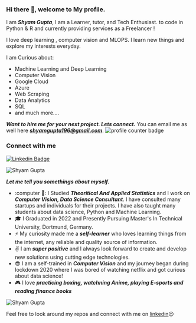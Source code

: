 ### Hi there 👋, welcome to My profile.

I am ***Shyam Gupta***, I am a Learner, tutor, and Tech Enthusiast. to code in Python & R and currently providing services as a Freelancer !

I love deep learning , computer vision and MLOPS. I learn new things and explore my interests everyday. 

I am Curious about: 
- Machine Learning and Deep Learning 
- Computer Vision 
- Google Cloud  
- Azure
- Web Scraping
- Data Analytics
- SQL
- and much more....

***Want to hire me for your next project. Lets connect.***
You can email me as well here ***shyamgupta196@gmail.com***.
<img src="https://komarev.com/ghpvc/?username=shyamgupta196" alt="profile counter badge" />
### Connect with me
[![Linkedin Badge](https://img.shields.io/badge/-shyamgupta196-blue?logo=Linkedin&logoColor=white&link=https://www.linkedin.com/in/shyam-gupta-5356511aa/)](https://www.linkedin.com/in/shyam-gupta-5356511aa/)

<img src="https://github-readme-stats.vercel.app/api?username=shyamgupta196&?count_private=true&show_icons=true" alt="Shyam Gupta" align="center" />

***Let me tell you somethings about myself.***
 - :computer 🔭: I Studied ***Theoritical And Applied Statistics*** and I work on ***Computer Vision, Data Science Consultant***. I have consulted many startups and individuals for their projects. I have also taught many students about data science, Python and Machine Learning.
 - :mortar_board: I Graduated in 2022 and Presently Pursuing Master's In Technical University, Dortmund, Germany.
 - :zap: My curiosity made me a ***self-learner*** who loves learning things from the internet, any reliable and quality source of information.
 - :v:  I am ***super positive*** and I always look forward to create and develop new solutions using cutting edge technologies.
 - :sunglasses: I am a self-trained in ***Computer Vision*** and my journey began during lockdown 2020 where I was bored of watching netflix and got curious about data science!
 - :video_game: I love ***practicing boxing,  watchning Anime, playing E-sports and reading finance books***

<img src="https://github-readme-stats.vercel.app/api/top-langs/?username=shyamgupta196&layout=compact" alt='Shyam Gupta' align="center" />
  
Feel free to look around my repos and connect with me on [linkedin](https://www.linkedin.com/in/shyam-gupta-5356511aa/)😉


<!--
**shyamgupta196/shyamgupta196** is a ✨ _special_ ✨ repository because its `README.md` (this file) appears on your GitHub profile.

Here are some ideas to get you started:

-  I’m currently working on ...
- 🌱 I’m currently learning ...
- 👯 I’m looking to collaborate on ...
- 🤔 I’m looking for help with ...
- 💬 Ask me about ...
- 📫 How to reach me: ...
- 😄 Pronouns: ...
- ⚡ Fun fact: ...
-->
